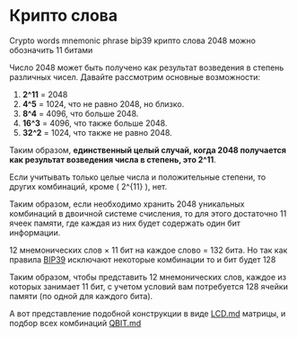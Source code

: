 # Крипто слова
Crypto words mnemonic phrase bip39 крипто слова 2048 можно обозначить 11 битами

Число 2048 может быть получено как результат возведения в степень различных чисел. Давайте рассмотрим основные возможности:

1. **2^11** = 2048
2. **4^5** = 1024, что не равно 2048, но близко.
3. **8^4** = 4096, что больше 2048.
4. **16^3** = 4096, что также больше 2048.
5. **32^2** = 1024, что также не равно 2048.

Таким образом, **единственный целый случай, когда 2048 получается как результат возведения числа в степень, это 2^11**.

Если учитывать только целые числа и положительные степени, то других комбинаций, кроме \( 2^{11} \), нет.

Таким образом, если необходимо хранить 2048 уникальных комбинаций в двоичной системе счисления, то для этого достаточно 11 ячеек памяти, где каждая из них будет содержать один бит информации.

12 мнемонических слов × 11 бит на каждое слово = 132 бита. Но так как правила [BIP39](https://github.com/lp85d/crypto-words/blob/main/BIP39.md) исключают некоторые комбинации то и бит будет 128

Таким образом, чтобы представить 12 мнемонических слов, каждое из которых занимает 11 бит, с учетом условий вам потребуется 128 ячейки памяти (по одной для каждого бита).

А вот представление подобной конструкции в виде [LCD.md](https://github.com/lp85d/crypto-words/blob/main/LCD.md) матрицы, и подбор всех комбинаций [QBIT.md](https://github.com/lp85d/crypto-words/blob/main/QBIT.md)
